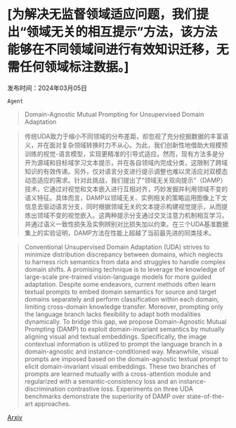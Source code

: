 # [为解决无监督领域适应问题，我们提出“领域无关的相互提示”方法，该方法能够在不同领域间进行有效知识迁移，无需任何领域标注数据。]

发布时间：2024年03月05日

`Agent`

> Domain-Agnostic Mutual Prompting for Unsupervised Domain Adaptation

> 传统UDA致力于缩小不同领域的分布差距，却忽视了充分挖掘数据的丰富语义，并在面对复杂领域转换时力不从心。为此，我们创新性地借助大规模预训练的视觉-语言模型，实现更精准的引导式适应。然而，现有方法多是分开为源域和目标域学习文本提示，并在各自领域内完成分类，这限制了跨域知识的有效传递。另外，仅对语言分支进行提示调整也难以灵活应对双模态动态适应的需求。针对此挑战，我们提出了“领域无关双向提示”（DAMP）技术，它通过对视觉和文本嵌入进行互相对齐，巧妙发掘并利用领域不变的语义特征。具体而言，DAMP以领域无关、实例相关的策略运用图像上下文信息去驱动语言分支，同时根据领域无关的文本提示构建视觉提示，从而提炼出领域不变的视觉嵌入。这两种提示分支通过交叉注意力机制相互学习，并通过语义一致性损失及实例辨别对比损失加以约束。在三个UDA基准数据集上的实验证明，DAMP方法在性能上超越了当前最先进的同类技术。

> Conventional Unsupervised Domain Adaptation (UDA) strives to minimize distribution discrepancy between domains, which neglects to harness rich semantics from data and struggles to handle complex domain shifts. A promising technique is to leverage the knowledge of large-scale pre-trained vision-language models for more guided adaptation. Despite some endeavors, current methods often learn textual prompts to embed domain semantics for source and target domains separately and perform classification within each domain, limiting cross-domain knowledge transfer. Moreover, prompting only the language branch lacks flexibility to adapt both modalities dynamically. To bridge this gap, we propose Domain-Agnostic Mutual Prompting (DAMP) to exploit domain-invariant semantics by mutually aligning visual and textual embeddings. Specifically, the image contextual information is utilized to prompt the language branch in a domain-agnostic and instance-conditioned way. Meanwhile, visual prompts are imposed based on the domain-agnostic textual prompt to elicit domain-invariant visual embeddings. These two branches of prompts are learned mutually with a cross-attention module and regularized with a semantic-consistency loss and an instance-discrimination contrastive loss. Experiments on three UDA benchmarks demonstrate the superiority of DAMP over state-of-the-art approaches.

[Arxiv](https://arxiv.org/abs/2403.02899)
